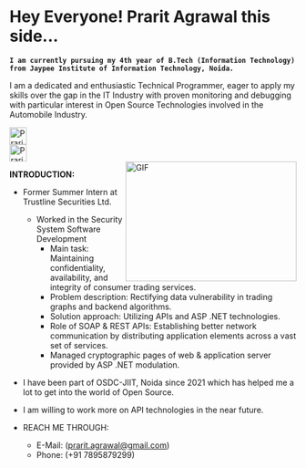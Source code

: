 # Hey Everyone! Prarit Agrawal this side...

**`I am currently pursuing my 4th year of B.Tech (Information Technology) from Jaypee Institute of Information Technology, Noida.`**

I am a dedicated and enthusiastic Technical Programmer, eager to apply my skills over the gap in the IT Industry with proven monitoring and debugging with particular interest in Open Source Technologies involved in the Automobile Industry.

<a href="https://www.linkedin.com/in/prarit-agrawal-8038991b7/" target="_blank">
  <img align="middle" alt="Prarit's LinkdeIN" width="30px" src="https://cdn.jsdelivr.net/npm/simple-icons@v3/icons/linkedin.svg" />
</a>
<br/>
<a href="https://twitter.com/Tranquil_ou" target="_blank">
  <img align="middle" alt="Prarit's Twitter" width="30px" src="https://cdn.jsdelivr.net/npm/simple-icons@3.2.0/icons/twitter.svg" />
</a>

<br/>

<img align="right" height="210" width="300" alt="GIF" src="https://media.tenor.com/NOYF3f82b_gAAAAC/programmer.gif" />

**INTRODUCTION:**

- Former Summer Intern at Trustline Securities Ltd.
  - Worked in the Security System Software Development
    - Main task: Maintaining confidentiality, availability, and integrity of consumer trading services.
    - Problem description: Rectifying data vulnerability in trading graphs and backend algorithms.
    - Solution approach: Utilizing APIs and ASP .NET technologies.
    - Role of SOAP & REST APIs: Establishing better network communication by distributing application elements across a vast set of services.
    - Managed cryptographic pages of web & application server provided by ASP .NET modulation.


- I have been part of OSDC-JIIT, Noida since 2021 which has helped me a lot to get into the world of Open Source. 
- I am willing to work more on API technologies in the near future.

- REACH ME THROUGH: 
  - E-Mail: (prarit.agrawal@gmail.com)
  - Phone: (+91 7895879299)

